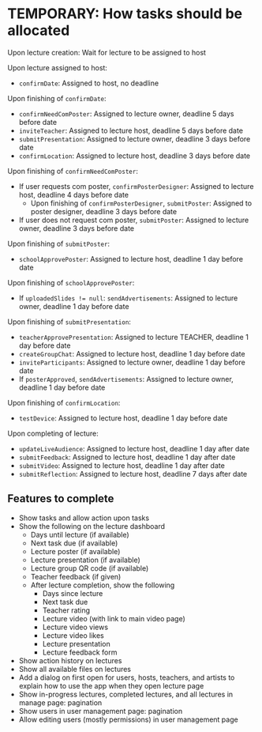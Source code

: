 # TEMPORARY: How tasks should be allocated

Upon lecture creation: Wait for lecture to be assigned to host

Upon lecture assigned to host:

* `confirmDate`: Assigned to host, no deadline

Upon finishing of `confirmDate`:

* `confirmNeedComPoster`: Assigned to lecture owner, deadline 5 days before date
* `inviteTeacher`: Assigned to lecture host, deadline 5 days before date
* `submitPresentation`: Assigned to lecture owner, deadline 3 days before date
* `confirmLocation`: Assigned to lecture host, deadline 3 days before date

Upon finishing of `confirmNeedComPoster`:

* If user requests com poster, `confirmPosterDesigner`: Assigned to lecture host, deadline 4 days before date
  * Upon finishing of `confirmPosterDesigner`, `submitPoster`: Assigned to poster designer, deadline 3 days before date
* If user does not request com poster, `submitPoster`: Assigned to lecture owner, deadline 3 days before date

Upon finishing of `submitPoster`:

* `schoolApprovePoster`: Assigned to lecture host, deadline 1 day before date

Upon finishing of `schoolApprovePoster`:

* If `uploadedSlides != null`: `sendAdvertisements`: Assigned to lecture owner, deadline 1 day before date

Upon finishing of `submitPresentation`:

* `teacherApprovePresentation`: Assigned to lecture TEACHER, deadline 1 day before date
* `createGroupChat`: Assigned to lecture host, deadline 1 day before date
* `inviteParticipants`: Assigned to lecture owner, deadline 1 day before date
* If `posterApproved`, `sendAdvertisements`: Assigned to lecture owner, deadline 1 day before date

Upon finishing of `confirmLocation`:

* `testDevice`: Assigned to lecture host, deadline 1 day before date

Upon completing of lecture:

* `updateLiveAudience`: Assigned to lecture host, deadline 1 day after date
* `submitFeedback`: Assigned to lecture host, deadline 1 day after date
* `submitVideo`: Assigned to lecture host, deadline 1 day after date
* `submitReflection`: Assigned to lecture host, deadline 7 days after date

## Features to complete

* Show tasks and allow action upon tasks
* Show the following on the lecture dashboard
  * Days until lecture (if available)
  * Next task due (if available)
  * Lecture poster (if available)
  * Lecture presentation (if available)
  * Lecture group QR code (if available)
  * Teacher feedback (if given)
  * After lecture completion, show the following
    * Days since lecture
    * Next task due
    * Teacher rating
    * Lecture video (with link to main video page)
    * Lecture video views
    * Lecture video likes
    * Lecture presentation
    * Lecture feedback form
* Show action history on lectures
* Show all available files on lectures
* Add a dialog on first open for users, hosts, teachers, and artists to explain how to use the app when they open
  lecture page
* Show in-progress lectures, completed lectures, and all lectures in manage page: pagination
* Show users in user management page: pagination
* Allow editing users (mostly permissions) in user management page
